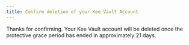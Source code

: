 ```yaml
---
title: Confirm deletion of your Kee Vault Account
---
```


Thanks for confirming. Your Kee Vault account will be deleted once the protective grace period has ended in approximately 21 days.
